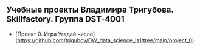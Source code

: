 ## Учебные проекты Владимира Тригубова. Skillfactory. Группа DST-4001


* [Проект 0. Игра Угадай число] (https://github.com/trigubov/DW_data_science_ls1/tree/main/project_0)